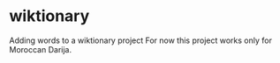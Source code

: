 # wiktionary
Adding words to a wiktionary project
For now this project works only for Moroccan Darija.
